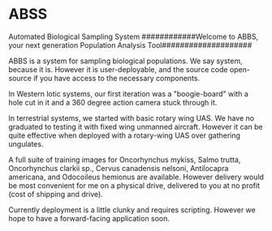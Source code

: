 # ABSS
Automated Biological Sampling System
############Welcome to ABBS, your next generation Population Analysis Tool####################

ABBS is a system for sampling biological populations. We say system, because it is. However it is user-deployable, and the source code open-source if you have access to the necessary components. 

In Western lotic systems, our first iteration was a "boogie-board" with a hole cut in it and a 360 degree action camera stuck through it. 

In terrestrial systems, we started with basic rotary wing UAS. We have no graduated to testing it with fixed wing unmanned aircraft. However it can be quite effective when deployed with a rotary-wing UAS over gathering ungulates. 

A full suite of training images for Oncorhynchus mykiss, Salmo trutta, Oncorhynchus clarkii sp., Cervus canadensis nelsoni, Antilocapra americana, and Odocoileus hemionus are available. However delivery would be most convenient for me on a physical drive, delivered to you at no profit (cost of shipping and drive). 

Currently deployment is a little clunky and requires scripting. However we hope to have a forward-facing application soon. 
